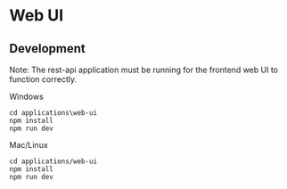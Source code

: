 # Web UI

## Development

Note: The rest-api application must be running for the frontend web UI to function correctly.

Windows
```
cd applications\web-ui
npm install
npm run dev
```

Mac/Linux
```
cd applications/web-ui
npm install
npm run dev
```

